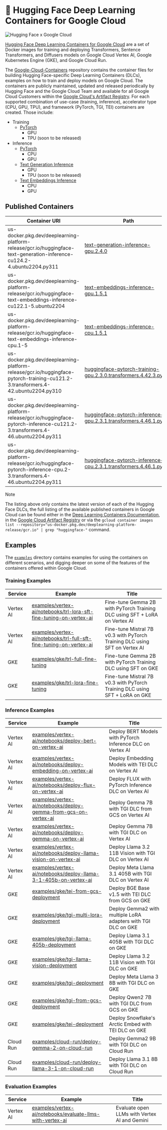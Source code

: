 # 🤗 Hugging Face Deep Learning Containers for Google Cloud

<img alt="Hugging Face x Google Cloud" src="https://huggingface.co/datasets/huggingface/documentation-images/resolve/main/google-cloud/thumbnail.png" />

[Hugging Face Deep Learning Containers for Google Cloud](https://cloud.google.com/deep-learning-containers/docs/choosing-container#hugging-face) are a set of Docker images for training and deploying Transformers, Sentence Transformers, and Diffusers models on Google Cloud Vertex AI, Google Kubernetes Engine (GKE), and Google Cloud Run.

The [Google-Cloud-Containers](https://github.com/huggingface/Google-Cloud-Containers/tree/main) repository contains the container files for building Hugging Face-specific Deep Learning Containers (DLCs), examples on how to train and deploy models on Google Cloud. The containers are publicly maintained, updated and released periodically by Hugging Face and the Google Cloud Team and available for all Google Cloud Customers within the [Google Cloud's Artifact Registry](https://cloud.google.com/deep-learning-containers/docs/choosing-container#hugging-face). For each supported combination of use-case (training, inference), accelerator type (CPU, GPU, TPU), and framework (PyTorch, TGI, TEI) containers are created. Those include:

- Training
  - [PyTorch](./containers/pytorch/training/README.md)
    - GPU
    - TPU (soon to be released)
- Inference
  - [PyTorch](./containers/pytorch/inference/README.md)
    - CPU
    - GPU
  - [Text Generation Inference](./containers/tgi/README.md)
    - GPU
    - TPU (soon to be released)
  - [Text Embeddings Inference](./containers/tei/README.md)
    - CPU
    - GPU

## Published Containers

| Container URI                                                                                                                     | Path                                                                                                                                               | Framework | Type      | Accelerator |
| --------------------------------------------------------------------------------------------------------------------------------- | -------------------------------------------------------------------------------------------------------------------------------------------------- | --------- | --------- | ----------- |
| us-docker.pkg.dev/deeplearning-platform-release/gcr.io/huggingface-text-generation-inference-cu124.2-4.ubuntu2204.py311           | [text-generation-inference-gpu.2.4.0](./containers/tgi/gpu/2.4.0/Dockerfile)                                                                       | TGI       | Inference | GPU         |
| us-docker.pkg.dev/deeplearning-platform-release/gcr.io/huggingface-text-embeddings-inference-cu122.1-5.ubuntu2204                 | [text-embeddings-inference-gpu.1.5.1](./containers/tei/gpu/1.5.1/Dockerfile)                                                                       | TEI       | Inference | GPU         |
| us-docker.pkg.dev/deeplearning-platform-release/gcr.io/huggingface-text-embeddings-inference-cpu.1-5                              | [text-embeddings-inference-cpu.1.5.1](./containers/tei/cpu/1.5.1/Dockerfile)                                                                       | TEI       | Inference | CPU         |
| us-docker.pkg.dev/deeplearning-platform-release/gcr.io/huggingface-pytorch-training-cu121.2-3.transformers.4-42.ubuntu2204.py310  | [huggingface-pytorch-training-gpu.2.3.0.transformers.4.42.3.py310](./containers/pytorch/training/gpu/2.3.0/transformers/4.42.3/py310/Dockerfile)   | PyTorch   | Training  | GPU         |
| us-docker.pkg.dev/deeplearning-platform-release/gcr.io/huggingface-pytorch-inference-cu121.2-3.transformers.4-46.ubuntu2204.py311 | [huggingface-pytorch-inference-gpu.2.3.1.transformers.4.46.1.py311](./containers/pytorch/inference/gpu/2.3.1/transformers/4.46.1/py311/Dockerfile) | PyTorch   | Inference | GPU         |
| us-docker.pkg.dev/deeplearning-platform-release/gcr.io/huggingface-pytorch-inference-cpu.2-3.transformers.4-46.ubuntu2204.py311   | [huggingface-pytorch-inference-cpu.2.3.1.transformers.4.46.1.py311](./containers/pytorch/inference/cpu/2.3.1/transformers/4.46.1/py311/Dockerfile) | PyTorch   | Inference | CPU         |

> [!NOTE]
> The listing above only contains the latest version of each of the Hugging Face DLCs, the full listing of the available published containers in Google Cloud can be found either in the [Deep Learning Containers Documentation](https://cloud.google.com/deep-learning-containers/docs/choosing-container#hugging-face), in the [Google Cloud Artifact Registry](https://console.cloud.google.com/artifacts/docker/deeplearning-platform-release/us/gcr.io) or via the `gcloud container images list --repository="us-docker.pkg.dev/deeplearning-platform-release/gcr.io" | grep "huggingface-"` command.

## Examples

The [`examples`](./examples) directory contains examples for using the containers on different scenarios, and digging deeper on some of the features of the containers offered within Google Cloud.

### Training Examples

| Service   | Example                                                                                                                                    | Title                                                                       |
| --------- | ------------------------------------------------------------------------------------------------------------------------------------------ | --------------------------------------------------------------------------- |
| Vertex AI | [examples/vertex-ai/notebooks/trl-lora-sft-fine-tuning-on-vertex-ai](./examples/vertex-ai/notebooks/trl-lora-sft-fine-tuning-on-vertex-ai) | Fine-tune Gemma 2B with PyTorch Training DLC using SFT + LoRA on Vertex AI  |
| Vertex AI | [examples/vertex-ai/notebooks/trl-full-sft-fine-tuning-on-vertex-ai](./examples/vertex-ai/notebooks/trl-full-sft-fine-tuning-on-vertex-ai) | Fine-tune Mistral 7B v0.3 with PyTorch Training DLC using SFT on Vertex AI  |
| GKE       | [examples/gke/trl-full-fine-tuning](./examples/gke/trl-full-fine-tuning)                                                                   | Fine-tune Gemma 2B with PyTorch Training DLC using SFT on GKE               |
| GKE       | [examples/gke/trl-lora-fine-tuning](./examples/gke/trl-lora-fine-tuning)                                                                   | Fine-tune Mistral 7B v0.3 with PyTorch Training DLC using SFT + LoRA on GKE |

### Inference Examples

| Service   | Example                                                                                                                              | Title                                                         |
| --------- | ------------------------------------------------------------------------------------------------------------------------------------ | ------------------------------------------------------------- |
| Vertex AI | [examples/vertex-ai/notebooks/deploy-bert-on-vertex-ai](./examples/vertex-ai/notebooks/deploy-bert-on-vertex-ai)                     | Deploy BERT Models with PyTorch Inference DLC on Vertex AI    |
| Vertex AI | [examples/vertex-ai/notebooks/deploy-embedding-on-vertex-ai](./examples/vertex-ai/notebooks/deploy-embedding-on-vertex-ai)           | Deploy Embedding Models with TEI DLC on Vertex AI             |
| Vertex AI | [examples/vertex-ai/notebooks/deploy-flux-on-vertex-ai](./examples/vertex-ai/notebooks/deploy-flux-on-vertex-ai)                     | Deploy FLUX with PyTorch Inference DLC on Vertex AI           |
| Vertex AI | [examples/vertex-ai/notebooks/deploy-gemma-from-gcs-on-vertex-ai](./examples/vertex-ai/notebooks/deploy-gemma-from-gcs-on-vertex-ai) | Deploy Gemma 7B with TGI DLC from GCS on Vertex AI            |
| Vertex AI | [examples/vertex-ai/notebooks/deploy-gemma-on-vertex-ai](./examples/vertex-ai/notebooks/deploy-gemma-on-vertex-ai)                   | Deploy Gemma 7B with TGI DLC on Vertex AI                     |
| Vertex AI | [examples/vertex-ai/notebooks/deploy-llama-vision-on-vertex-ai](./examples/vertex-ai/notebooks/deploy-llama-vision-on-vertex-ai)     | Deploy Llama 3.2 11B Vision with TGI DLC on Vertex AI         |
| Vertex AI | [examples/vertex-ai/notebooks/deploy-llama-3-1-405b-on-vertex-ai](./examples/vertex-ai/notebooks/deploy-llama-3-1-405b-on-vertex-ai) | Deploy Meta Llama 3.1 405B with TGI DLC on Vertex AI          |
| GKE       | [examples/gke/tei-from-gcs-deployment](./examples/gke/tei-from-gcs-deployment)                                                       | Deploy BGE Base v1.5 with TEI DLC from GCS on GKE             |
| GKE       | [examples/gke/tgi-multi-lora-deployment](./examples/gke/tgi-multi-lora-deployment)                                                   | Deploy Gemma2 with multiple LoRA adapters with TGI DLC on GKE |
| GKE       | [examples/gke/tgi-llama-405b-deployment](./examples/gke/tgi-llama-405b-deployment)                                                   | Deploy Llama 3.1 405B with TGI DLC on GKE                     |
| GKE       | [examples/gke/tgi-llama-vision-deployment](./examples/gke/tgi-llama-vision-deployment)                                               | Deploy Llama 3.2 11B Vision with TGI DLC on GKE               |
| GKE       | [examples/gke/tgi-deployment](./examples/gke/tgi-deployment)                                                                         | Deploy Meta Llama 3 8B with TGI DLC on GKE                    |
| GKE       | [examples/gke/tgi-from-gcs-deployment](./examples/gke/tgi-from-gcs-deployment)                                                       | Deploy Qwen2 7B with TGI DLC from GCS on GKE                  |
| GKE       | [examples/gke/tei-deployment](./examples/gke/tei-deployment)                                                                         | Deploy Snowflake's Arctic Embed with TEI DLC on GKE           |
| Cloud Run | [examples/cloud-run/deploy-gemma-2-on-cloud-run](./examples/cloud-run/deploy-gemma-2-on-cloud-run)                                   | Deploy Gemma2 9B with TGI DLC on Cloud Run                    |
| Cloud Run | [examples/cloud-run/deploy-llama-3-1-on-cloud-run](./examples/cloud-run/deploy-llama-3-1-on-cloud-run)                               | Deploy Llama 3.1 8B with TGI DLC on Cloud Run                 |

### Evaluation Examples

| Service   | Example                                                                                                                  | Title                                        |
| --------- | ------------------------------------------------------------------------------------------------------------------------ | -------------------------------------------- |
| Vertex AI | [examples/vertex-ai/notebooks/evaluate-llms-with-vertex-ai](./examples/vertex-ai/notebooks/evaluate-llms-with-vertex-ai) | Evaluate open LLMs with Vertex AI and Gemini |

